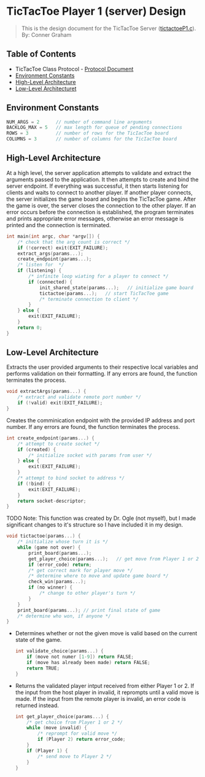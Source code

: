# TicTacToe Player 1 (server) Design
> This is the design document for the TicTacToe Server ([tictactoeP1.c](https://github.com/CSE-5462-Spring-2021/assignment3-conner-n-ben/blob/master/tictactoeP1.c)).  
> By: Conner Graham

## Table of Contents
- TicTacToe Class Protocol - [Protocol Document](https://docs.google.com/document/d/18NELyK0rywzaeZ_eVgDlaO9Z9MJ82zlH7tFRHX5Gh6M/edit?usp=sharing)
- [Environment Constants](#environment-constants)
- [High-Level Architecture](#high-level-architecture)
- [Low-Level Architecturet](#low-level-architecture)

## Environment Constants
```C#
NUM_ARGS = 2      // number of command line arguments
BACKLOG_MAX = 5   // max length for queue of pending connections
ROWS = 3          // number of rows for the TicIacToe board
COLUMNS = 3       // number of columns for the TicIacToe board
```

## High-Level Architecture
At a high level, the server application attempts to validate and extract the arguments passed
to the application. It then attempts to create and bind the server endpoint. If everything was
successful, it then starts listening for clients and waits to connect to another player. If
another player connects, the server initializes the game board and begins the TicTacToe game.
After the game is over, the server closes the connection to the other player. If an error occurs
before the connection is established, the program terminates and prints appropriate error
messages, otherwise an error message is printed and the connection is terminated.
```C
int main(int argc, char *argv[]) {
    /* check that the arg count is correct */
    if (!correct) exit(EXIT_FAILURE);
    extract_args(params...);
    create_endpoint(params...);
    /* listen for  */
    if (listening) {
        /* infinite loop wiating for a player to connect */
        if (connected) {
            init_shared_state(params...);   // initialize game board
            tictactoe(params...);   // start TicTacToe game
            /* terminate connection to client */
        }
    } else {
        exit(EXIT_FAILURE);
    }
    return 0;
}
```

## Low-Level Architecture
Extracts the user provided arguments to their respective local variables and performs
validation on their formatting. If any errors are found, the function terminates the process.
```C
void extractArgs(params...) {
    /* extract and validate remote port number */
    if (!valid) exit(EXIT_FAILURE);
}
```
Creates the comminication endpoint with the provided IP address and port number. If any
errors are found, the function terminates the process.
```C
int create_endpoint(params...) {
    /* attempt to create socket */
    if (created) {
        /* initialize socket with params from user */
    } else {
        exit(EXIT_FAILURE);
    }
    /* attempt to bind socket to address */
    if (!bind) {
        exit(EXIT_FAILURE);
    }
    return socket-descriptor;
}
```
TODO Note: This function was created by Dr. Ogle (not myself), but I made significant changes to it's
structure so I have included it in my design.
```C
void tictactoe(params...) {
    /* initialize whose turn it is */
    while (game not over) {
        print_board(params...);
        get_player_choice(params...);   // get move from Player 1 or 2
        if (error_code) return;
        /* get correct mark for player move */
        /* determine where to move and update game board */
        check_win(params...);
        if (no winner) {
            /* change to other player's turn */
        }
    }
    print_board(params...); // print final state of game
    /* determine who won, if anyone */
}
```
- Determines whether or not the given move is valid based on the current state of the game.
    ```C
    int validate_choice(params...) {
        if (move not numer [1-9]) return FALSE;
        if (move has already been made) return FALSE;
        return TRUE;
    }
    ```
- Returns the validated player intput received from either Player 1 or 2. If the input from the host
  player in invalid, it reprompts until a valid move is made. If the input from the remote player is
  invalid, an error code is returned instead.
    ```C
    int get_player_choice(params...) {
        /* get choice from Player 1 or 2 */
        while (move invalid) {
            /* reprompt for valid move */
            if (Player 2) return error_code;
        }
        if (Player 1) {
            /* send move to Player 2 */
        }
    }
    ```
    
